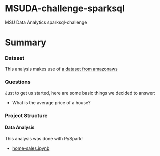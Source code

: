 # MSUDA-challenge-sparksql
MSU Data Analytics sparksql-challenge

# Summary
### Dataset
This analysis makes use of [a dataset from amazonaws](https://amazonaws.com/)
### Questions
Just to get us started, here are some basic things we decided to answer:
* What is the average price of a house?
### Project Structure
#### Data Analysis
This analysis was done with PySpark!
* [home-sales.ipynb](submission/home-sales.ipynb)
